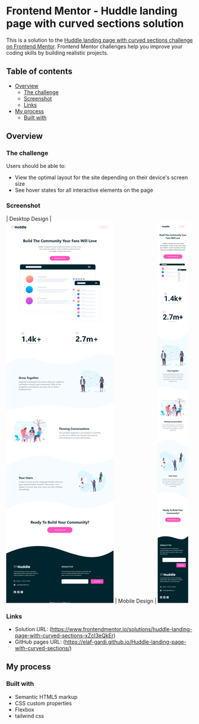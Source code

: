 # Frontend Mentor - Huddle landing page with curved sections solution

This is a solution to the [Huddle landing page with curved sections challenge on Frontend Mentor](https://www.frontendmentor.io/challenges/huddle-landing-page-with-curved-sections-5ca5ecd01e82137ec91a50f2). Frontend Mentor challenges help you improve your coding skills by building realistic projects. 

## Table of contents

- [Overview](#overview)
  - [The challenge](#the-challenge)
  - [Screenshot](#screenshot)
  - [Links](#links)
- [My process](#my-process)
  - [Built with](#built-with)


## Overview

### The challenge

Users should be able to:

- View the optimal layout for the site depending on their device's screen size
- See hover states for all interactive elements on the page

### Screenshot

|     Desktop Design  |  
![Image 1](./images/screenshot.png)
|  Mobile Design  |
![Image 2](./images/screenshotMobile.jpg) 

### Links

- Solution URL: (https://www.frontendmentor.io/solutions/huddle-landing-page-with-curved-sections-xZcI3eQkEr)
- GitHub pages URL: (https://elaf-gardi.github.io/Huddle-landing-page-with-curved-sections/)

## My process

### Built with

- Semantic HTML5 markup
- CSS custom properties
- Flexbox
- tailwind css
